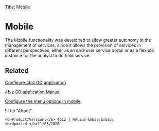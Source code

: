 Title: Mobile

# Mobile

The Mobile functionality was developed to allow greater autonomy in the management of services, since it allows the provision of services in different perspectives, either as an end-user service portal or as a flexible instance for the analyst to do field service.


Related
------

[Configure 4biz GO application][1]

[4biz GO application Manual][2]

[Configure the menu options in mobile][3]


[1]:/en-us/4biz-helium/additional-features/mobile-and-field-service/configuration/configure-field-service-application.html
[2]:/en-us/4biz-helium/additional-features/mobile-and-field-service/apps/4biz-field-service-manual.html
[3]:/en-us/4biz-helium/additional-features/mobile-and-field-service/configuration/configure-mobile-options.html


!!! tip "About"

    <b>Product/Version:</b> 4biz | Helium &nbsp;&nbsp;
    <b>Updated:</b>11/03/2020 
	

	
